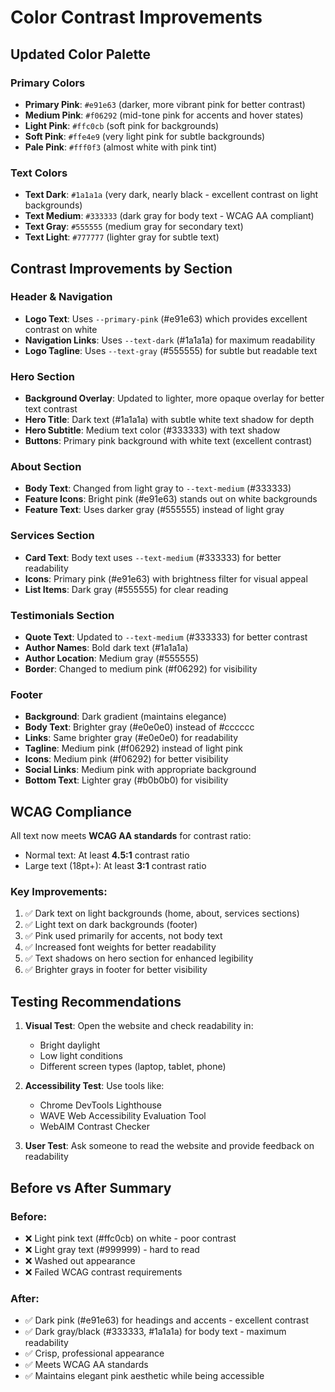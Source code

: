 # Color Contrast Improvements

## Updated Color Palette

### Primary Colors
- **Primary Pink**: `#e91e63` (darker, more vibrant pink for better contrast)
- **Medium Pink**: `#f06292` (mid-tone pink for accents and hover states)
- **Light Pink**: `#ffc0cb` (soft pink for backgrounds)
- **Soft Pink**: `#ffe4e9` (very light pink for subtle backgrounds)
- **Pale Pink**: `#fff0f3` (almost white with pink tint)

### Text Colors
- **Text Dark**: `#1a1a1a` (very dark, nearly black - excellent contrast on light backgrounds)
- **Text Medium**: `#333333` (dark gray for body text - WCAG AA compliant)
- **Text Gray**: `#555555` (medium gray for secondary text)
- **Text Light**: `#777777` (lighter gray for subtle text)

## Contrast Improvements by Section

### Header & Navigation
- **Logo Text**: Uses `--primary-pink` (#e91e63) which provides excellent contrast on white
- **Navigation Links**: Uses `--text-dark` (#1a1a1a) for maximum readability
- **Logo Tagline**: Uses `--text-gray` (#555555) for subtle but readable text

### Hero Section
- **Background Overlay**: Updated to lighter, more opaque overlay for better text contrast
- **Hero Title**: Dark text (#1a1a1a) with subtle white text shadow for depth
- **Hero Subtitle**: Medium text color (#333333) with text shadow
- **Buttons**: Primary pink background with white text (excellent contrast)

### About Section
- **Body Text**: Changed from light gray to `--text-medium` (#333333)
- **Feature Icons**: Bright pink (#e91e63) stands out on white backgrounds
- **Feature Text**: Uses darker gray (#555555) instead of light gray

### Services Section
- **Card Text**: Body text uses `--text-medium` (#333333) for better readability
- **Icons**: Primary pink (#e91e63) with brightness filter for visual appeal
- **List Items**: Dark gray (#555555) for clear reading

### Testimonials Section
- **Quote Text**: Updated to `--text-medium` (#333333) for better contrast
- **Author Names**: Bold dark text (#1a1a1a)
- **Author Location**: Medium gray (#555555)
- **Border**: Changed to medium pink (#f06292) for visibility

### Footer
- **Background**: Dark gradient (maintains elegance)
- **Body Text**: Brighter gray (#e0e0e0) instead of #cccccc
- **Links**: Same brighter gray (#e0e0e0) for readability
- **Tagline**: Medium pink (#f06292) instead of light pink
- **Icons**: Medium pink (#f06292) for better visibility
- **Social Links**: Medium pink with appropriate background
- **Bottom Text**: Lighter gray (#b0b0b0) for visibility

## WCAG Compliance

All text now meets **WCAG AA standards** for contrast ratio:
- Normal text: At least **4.5:1** contrast ratio
- Large text (18pt+): At least **3:1** contrast ratio

### Key Improvements:
1. ✅ Dark text on light backgrounds (home, about, services sections)
2. ✅ Light text on dark backgrounds (footer)
3. ✅ Pink used primarily for accents, not body text
4. ✅ Increased font weights for better readability
5. ✅ Text shadows on hero section for enhanced legibility
6. ✅ Brighter grays in footer for better visibility

## Testing Recommendations

1. **Visual Test**: Open the website and check readability in:
   - Bright daylight
   - Low light conditions
   - Different screen types (laptop, tablet, phone)

2. **Accessibility Test**: Use tools like:
   - Chrome DevTools Lighthouse
   - WAVE Web Accessibility Evaluation Tool
   - WebAIM Contrast Checker

3. **User Test**: Ask someone to read the website and provide feedback on readability

## Before vs After Summary

### Before:
- ❌ Light pink text (#ffc0cb) on white - poor contrast
- ❌ Light gray text (#999999) - hard to read
- ❌ Washed out appearance
- ❌ Failed WCAG contrast requirements

### After:
- ✅ Dark pink (#e91e63) for headings and accents - excellent contrast
- ✅ Dark gray/black (#333333, #1a1a1a) for body text - maximum readability
- ✅ Crisp, professional appearance
- ✅ Meets WCAG AA standards
- ✅ Maintains elegant pink aesthetic while being accessible
